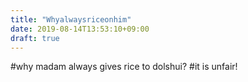 ```yaml
---
title: "Whyalwaysriceonhim"
date: 2019-08-14T13:53:10+09:00
draft: true
---
```

#why madam always gives rice to dolshui?
#it is unfair!
